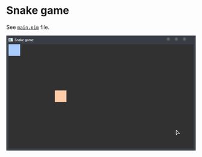 # Snake game

See [`main.nim`](https://github.com/Ethosa/nodesnim/blob/master/examples/snake/main.nim) file.

![gif here](https://github.com/Ethosa/nodesnim/blob/master/examples/snake/one.gif)
